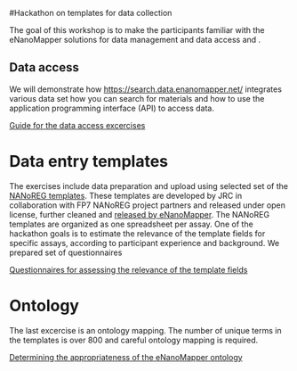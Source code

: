 #Hackathon on templates for data collection

The goal of this workshop is to make the participants familiar with the eNanoMapper solutions for data management and data access and . 

## Data access
We will demonstrate how https://search.data.enanomapper.net/  integrates various data set how you can search for materials and how to use the application programming interface (API) to access data. 

[Guide for the data access excercises](https://github.com/enanomapper/tutorials/blob/master/Entering_and_analysing_nano_safety_data/enm_Tutorial_DataWorkshop_v4.docx)

# Data entry templates
The exercises include data preparation and upload using selected set of the [NANoREG templates](http://www.nanoreg.eu/media-and-downloads/templates). These templates are developed by JRC in collaboration with FP7 NANoREG project partners and released under open license, further cleaned and [released by eNanoMapper](https://github.com/enanomapper/tutorials/tree/master/DataTemplates ). The NANoREG templates are organized as one spreadsheet per assay. One of the hackathon goals is to estimate the relevance of the template fields for specific assays, according to participant experience and background. We prepared set of questionnaires 

[Questionnaires for assessing the relevance of the template fields](templates.md)

# Ontology 
The last excercise is an ontology mapping. The number of unique terms in the templates is over 800 and careful ontology mapping is required. 

[Determining the appropriateness of the eNanoMapper ontology](https://docs.google.com/forms/d/e/1FAIpQLScYMQWy4ULxmK7tyU4NCNPocnQNEiQw9c62eneAQP7vlI3tSg/formResponse)
